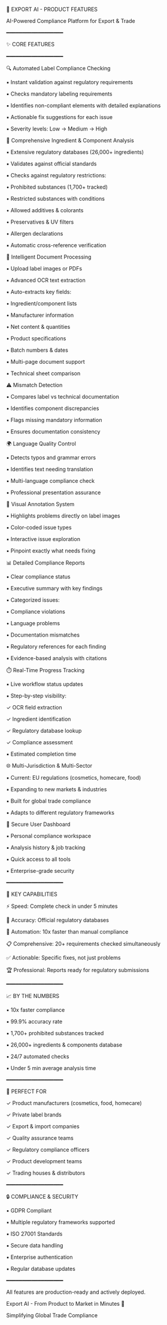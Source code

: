 🚀 EXPORT AI - PRODUCT FEATURES

AI-Powered Compliance Platform for Export & Trade

━━━━━━━━━━━━━━━━━━

✨ CORE FEATURES

━━━━━━━━━━━━━━━━━━

🔍 Automated Label Compliance Checking

▪️ Instant validation against regulatory requirements

▪️ Checks mandatory labeling requirements

▪️ Identifies non-compliant elements with detailed explanations

▪️ Actionable fix suggestions for each issue

▪️ Severity levels: Low → Medium → High

🧪 Comprehensive Ingredient & Component Analysis

▪️ Extensive regulatory databases (26,000+ ingredients)

▪️ Validates against official standards

▪️ Checks against regulatory restrictions:

• Prohibited substances (1,700+ tracked)

• Restricted substances with conditions

• Allowed additives & colorants

• Preservatives & UV filters

• Allergen declarations

▪️ Automatic cross-reference verification

📄 Intelligent Document Processing

▪️ Upload label images or PDFs

▪️ Advanced OCR text extraction

▪️ Auto-extracts key fields:

• Ingredient/component lists

• Manufacturer information

• Net content & quantities

• Product specifications

• Batch numbers & dates

▪️ Multi-page document support

▪️ Technical sheet comparison

⚠️ Mismatch Detection

▪️ Compares label vs technical documentation

▪️ Identifies component discrepancies

▪️ Flags missing mandatory information

▪️ Ensures documentation consistency

🌍 Language Quality Control

▪️ Detects typos and grammar errors

▪️ Identifies text needing translation

▪️ Multi-language compliance check

▪️ Professional presentation assurance

🎯 Visual Annotation System

▪️ Highlights problems directly on label images

▪️ Color-coded issue types

▪️ Interactive issue exploration

▪️ Pinpoint exactly what needs fixing

📊 Detailed Compliance Reports

▪️ Clear compliance status

▪️ Executive summary with key findings

▪️ Categorized issues:

• Compliance violations

• Language problems

• Documentation mismatches

▪️ Regulatory references for each finding

▪️ Evidence-based analysis with citations

⏱️ Real-Time Progress Tracking

▪️ Live workflow status updates

▪️ Step-by-step visibility:

✓ OCR field extraction

✓ Ingredient identification

✓ Regulatory database lookup

✓ Compliance assessment

▪️ Estimated completion time

🌐 Multi-Jurisdiction & Multi-Sector

▪️ Current: EU regulations (cosmetics, homecare, food)

▪️ Expanding to new markets & industries

▪️ Built for global trade compliance

▪️ Adapts to different regulatory frameworks

🔐 Secure User Dashboard

▪️ Personal compliance workspace

▪️ Analysis history & job tracking

▪️ Quick access to all tools

▪️ Enterprise-grade security

━━━━━━━━━━━━━━━━━━

💪 KEY CAPABILITIES

⚡ Speed: Complete check in under 5 minutes

🎯 Accuracy: Official regulatory databases

🤖 Automation: 10x faster than manual compliance

📋 Comprehensive: 20+ requirements checked simultaneously

✅ Actionable: Specific fixes, not just problems

🏆 Professional: Reports ready for regulatory submissions

━━━━━━━━━━━━━━━━━━

📈 BY THE NUMBERS

▪️ 10x faster compliance

▪️ 99.9% accuracy rate

▪️ 1,700+ prohibited substances tracked

▪️ 26,000+ ingredients & components database

▪️ 24/7 automated checks

▪️ Under 5 min average analysis time

━━━━━━━━━━━━━━━━━━

🎯 PERFECT FOR

✓ Product manufacturers (cosmetics, food, homecare)

✓ Private label brands

✓ Export & import companies

✓ Quality assurance teams

✓ Regulatory compliance officers

✓ Product development teams

✓ Trading houses & distributors

━━━━━━━━━━━━━━━━━━

🔒 COMPLIANCE & SECURITY

▪️ GDPR Compliant

▪️ Multiple regulatory frameworks supported

▪️ ISO 27001 Standards

▪️ Secure data handling

▪️ Enterprise authentication

▪️ Regular database updates

━━━━━━━━━━━━━━━━━━

All features are production-ready and actively deployed.

Export AI - From Product to Market in Minutes 🚀

Simplifying Global Trade Compliance